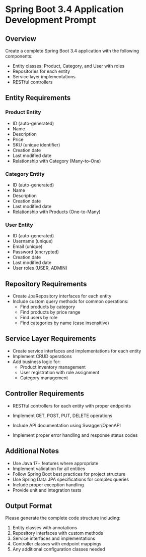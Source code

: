 # Spring Boot 3.4 Application Development Prompt

## Overview

Create a complete Spring Boot 3.4 application with the following components:

- Entity classes: Product, Category, and User with roles
- Repositories for each entity
- Service layer implementations
- RESTful controllers

## Entity Requirements

### Product Entity

- ID (auto-generated)
- Name
- Description
- Price
- SKU (unique identifier)
- Creation date
- Last modified date
- Relationship with Category (Many-to-One)

### Category Entity

- ID (auto-generated)
- Name
- Description
- Creation date
- Last modified date
- Relationship with Products (One-to-Many)

### User Entity

- ID (auto-generated)
- Username (unique)
- Email (unique)
- Password (encrypted)
- Creation date
- Last modified date
- User roles (USER, ADMIN)

## Repository Requirements

- Create JpaRepository interfaces for each entity
- Include custom query methods for common operations:
    - Find products by category
    - Find products by price range
    - Find users by role
    - Find categories by name (case insensitive)

## Service Layer Requirements

- Create service interfaces and implementations for each entity
- Implement CRUD operations
- Add business logic for:
    - Product inventory management
    - User registration with role assignment
    - Category management

## Controller Requirements

- RESTful controllers for each entity with proper endpoints
- Implement GET, POST, PUT, DELETE operations

- Include API documentation using Swagger/OpenAPI
- Implement proper error handling and response status codes

## Additional Notes

- Use Java 17+ features where appropriate
- Implement validation for all entities
- Follow Spring Boot best practices for project structure
- Use Spring Data JPA specifications for complex queries
- Include proper exception handling
- Provide unit and integration tests

## Output Format

Please generate the complete code structure including:

1. Entity classes with annotations
2. Repository interfaces with custom methods
3. Service interfaces and implementations
4. Controller classes with endpoint mappings
5. Any additional configuration classes needed
